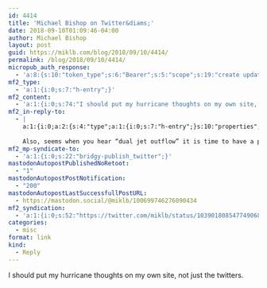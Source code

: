 ```yaml
---
id: 4414
title: 'Michael Bishop on Twitter&diams;'
date: 2018-09-10T01:09:46-04:00
author: Michael Bishop
layout: post
guid: https://miklb.com/blog/2018/09/10/4414/
permalink: /blog/2018/09/10/4414/
micropub_auth_response:
  - 'a:8:{s:10:"token_type";s:6:"Bearer";s:5:"scope";s:19:"create update media";s:2:"me";s:18:"https://miklb.com/";s:9:"issued_by";s:45:"https://miklb.com/wp-json/indieauth/1.0/token";s:9:"client_id";s:21:"https://quill.p3k.io/";s:9:"issued_at";i:1536556117;s:4:"user";i:1;s:13:"last_accessed";i:1536556185;}'
mf2_type:
  - 'a:1:{i:0;s:7:"h-entry";}'
mf2_content:
  - 'a:1:{i:0;s:74:"I should put my hurricane thoughts on my own site, not just the twitters. ";}'
mf2_in-reply-to:
  - |
    a:1:{i:0;a:2:{s:4:"type";a:1:{i:0;s:7:"h-entry";}s:10:"properties";a:5:{s:3:"url";a:1:{i:0;s:52:"https://twitter.com/miklb/status/1038984287117369347";}s:4:"name";a:1:{i:0;s:25:"Michael Bishop on Twitter";}s:7:"summary";a:1:{i:0;s:134:"“They are not mincing words.
    
    Also, seems when you hear “dual jet outflow” it is time to have a plan. https://t.co/B8rWGXiStp”";}s:5:"photo";a:1:{i:0;s:76:"https://pbs.twimg.com/profile_images/799821749386874880/X_vv7MnK_400x400.jpg";}s:11:"publication";a:1:{i:0;s:7:"Twitter";}}}}
mf2_mp-syndicate-to:
  - 'a:1:{i:0;s:22:"bridgy-publish_twitter";}'
mastodonAutopostPublishedNoRetoot:
  - "1"
mastodonAutopostPostNotification:
  - "200"
mastodonAutopostLastSuccessfullPostURL:
  - https://mastodon.social/@miklb/100699746276090434
mf2_syndication:
  - 'a:1:{i:0;s:52:"https://twitter.com/miklb/status/1039018085477490688";}'
categories:
  - misc
format: link
kind:
  - Reply
---
```

I should put my hurricane thoughts on my own site, not just the twitters. 